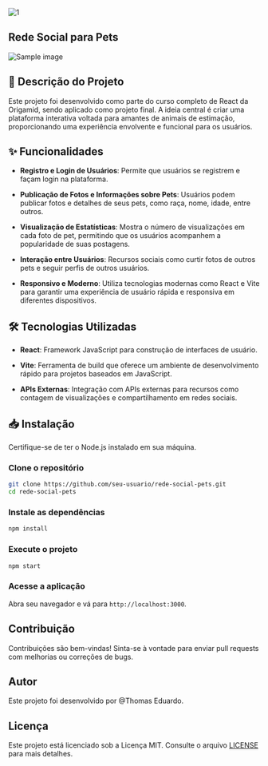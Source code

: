 
![1](https://github.com/user-attachments/assets/187e7d81-4b68-42bf-ae98-d9ca753c43eb)

## Rede Social para Pets

![Sample image](https://github.com/thmedu/Rede-Pets/assets/141462806/29440815-947c-46be-86ca-322879c90ce0)

## 📜 Descrição do Projeto

Este projeto foi desenvolvido como parte do curso completo de React da Origamid, sendo aplicado como projeto final. A ideia central é criar uma plataforma interativa voltada para amantes de animais de estimação, proporcionando uma experiência envolvente e funcional para os usuários.

## ✨ Funcionalidades

- **Registro e Login de Usuários**: Permite que usuários se registrem e façam login na plataforma.

- **Publicação de Fotos e Informações sobre Pets**: Usuários podem publicar fotos e detalhes de seus pets, como raça, nome, idade, entre outros.

- **Visualização de Estatísticas**: Mostra o número de visualizações em cada foto de pet, permitindo que os usuários acompanhem a popularidade de suas postagens.

- **Interação entre Usuários**: Recursos sociais como curtir fotos de outros pets e seguir perfis de outros usuários.

- **Responsivo e Moderno**: Utiliza tecnologias modernas como React e Vite para garantir uma experiência de usuário rápida e responsiva em diferentes dispositivos.

## 🛠 Tecnologias Utilizadas

- **React**: Framework JavaScript para construção de interfaces de usuário.

- **Vite**: Ferramenta de build que oferece um ambiente de desenvolvimento rápido para projetos baseados em JavaScript.

- **APIs Externas**: Integração com APIs externas para recursos como contagem de visualizações e compartilhamento em redes sociais.

## 📥 Instalação

Certifique-se de ter o Node.js instalado em sua máquina.

### Clone o repositório

```bash
git clone https://github.com/seu-usuario/rede-social-pets.git
cd rede-social-pets
```

### Instale as dependências

```bash
npm install
```

### Execute o projeto

```bash
npm start
```

### Acesse a aplicação

Abra seu navegador e vá para `http://localhost:3000`.

## Contribuição

Contribuições são bem-vindas! Sinta-se à vontade para enviar pull requests com melhorias ou correções de bugs.

## Autor

Este projeto foi desenvolvido por @Thomas Eduardo.

## Licença

Este projeto está licenciado sob a Licença MIT. Consulte o arquivo [LICENSE](./LICENSE) para mais detalhes.
